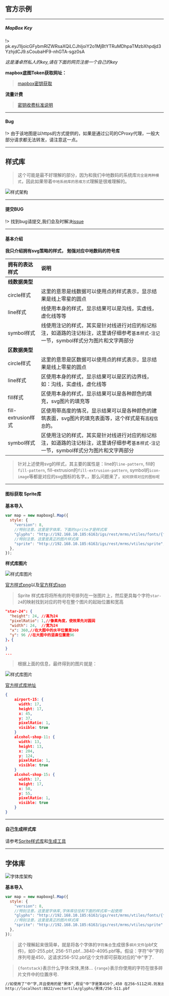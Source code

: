 ## 官方示例

---
##### MapBox Key
!> pk.eyJ1IjoicGFybmRlZWRsaXQiLCJhIjoiY2o1MjBtYTRuMDhpaTMzbXhpdjd3YzhjdCJ9.sCoubaHF9-nhGTA-sgz0sA

*这是潘卓然私人的key,请在下面的网页注册一个自己的key*

**mapbox底图Token获取网址：**
> [mapbox密钥获取](https://www.mapbox.com/account/access-tokens)

**流量计费**
> [密钥收费标准说明](https://www.mapbox.com/pricing/)

---
#### Bug

!> 由于该地图是以https的方式提供的，如果是通过公司的CProxy代理，一般大部分请求都无法转发，请注意这一点。

---


## 样式库
> 这个可能是最不好理解的部分，因为和我们中地数码的系统库`完全是两种模式`，因此如果带着`中地系统库的思维方式`理解是很难理解的。

![样式架构](../img/frame-style.png)

---
#### 提交BUG
!> 找到bug请提交,我们会及时解决[issue](https://github.com/ParnDeedlit/WebClient-Mapbox/issues)

---
#### 基本介绍
**我只介绍拥有svg策略的样式， 勉强对应中地数码的符号库**

|拥有的表达样式|说明|
|:---|:---|
|**线数据类型**||
|circle样式|这里的意思是线数据可以使用点的样式表示，显示结果是线上零星的圆点|
|line样式|线使用本身的样式，显示结果可以是沟线，实虚线，虚化线等等|
|symbol样式|线使用注记的样式，其实是针对线进行对应的标记标注，如道路的注记标注，这里请仔细参考`基本样式-注记`一节，symbol样式分为图片和文字两部分|
|**区数据类型**||
|circle样式|这里的意思是区数据可以使用点的样式表示，显示结果是线上零星的圆点|
|line样式|区使用本身的样式，显示结果可以是区的边界线，如：沟线，实虚线，虚化线等|
|fill样式|区使用本身的样式，显示结果可以是各种颜色的填充，svg图片的填充等|
|fill-extrusion样式|区使用带高度的情况，显示结果可以是各种颜色的建筑表面，svg图片的填充表面等，这个样式是有`高程信息`的。|
|symbol样式|区使用注记的样式，其实是针对线进行对应的标记标注，如道路的注记标注，这里请仔细参考`基本样式-注记`一节，symbol样式分为图片和文字两部分|

> 针对上述使用svg的样式，其主要的属性是：line的`line-pattern`, fill的`fill-pattern`, fill-extrusion的`fill-extrusion-pattern`, symbol的`icon-image`等都是对应的svg图标的名字。，那么问题来了，`如何获得对应的图标呢`

---
#### 图标获取 Sprite库


**基本导入**

``` javascript
var map = new mapboxgl.Map({
  style: {
    "version": 8,
    //特别注意，这里是字体库，下面的sprite才是样式库
    "glyphs": "http://192.168.10.185:6163/igs/rest/mrms/vtiles/fonts/{fontstack}/{range}.pbf",
    //特别注意，这里是真正的图片样式库
    "sprite": "http://192.168.10.185:6163/igs/rest/mrms/vtiles/sprite",
  },
});
```

**样式库图片**

![样式库图片](./sprite.png)


[官方样式png](https://api.mapbox.com/styles/v1/mapbox/streets-v8/sprite.png?access_token=pk.eyJ1IjoicGFybmRlZWRsaXQiLCJhIjoiY2o1MjBtYTRuMDhpaTMzbXhpdjd3YzhjdCJ9.sCoubaHF9-nhGTA-sgz0sA)以及[官方样式json](https://api.mapbox.com/styles/v1/mapbox/streets-v8/sprite.json?access_token=pk.eyJ1IjoicGFybmRlZWRsaXQiLCJhIjoiY2o1MjBtYTRuMDhpaTMzbXhpdjd3YzhjdCJ9.sCoubaHF9-nhGTA-sgz0sA)

> Sprite 样式库将将所有的符号排列在一张图片上，然后更具每个字符`star-24`的映射找到对应的符号在整个图片的起始位置和宽高

~~~ json
"star-24": {
  "height": 24, //高为24
  "pixelRatio": 1,//像素角度，使效果先对圆润
  "width": 24,  //宽为24
  "x": 360,//在大图中的水平位置是360
  "y": 96 //在大图中的竖直位置是96
}，{

}
...
~~~

> 根据上面的信息，最终得到的图片就是：

![样式库图片](./star-24.svg)



[官方样式库地址](https://api.mapbox.com/styles/v1/mapbox/bright-v8/sprite.json?access_token=pk.eyJ1IjoicGFybmRlZWRsaXQiLCJhIjoiY2o1MjBtYTRuMDhpaTMzbXhpdjd3YzhjdCJ9.sCoubaHF9-nhGTA-sgz0sA)

~~~ json
{
    airport-15: {
      width: 17,
      height: 17,
      x: 45,
      y: 37,
      pixelRatio: 1,
      visible: true
    }
    alcohol-shop-11: {
      width: 13,
      height: 13,
      x: 204,
      y: 124,
      pixelRatio: 1,
      visible: true
    }
    alcohol-shop-15: {
      width: 17,
      height: 17,
      x: 50,
      y: 55,
      pixelRatio: 1,
      visible: true
    }
}
~~~

---
#### 自己生成样式库
请参考[Sprite样式库](https://www.mapbox.com/mapbox-gl-js/style-spec#sprite)和[生成工具](https://github.com/mapbox/spritezero-cli)

---

## 字体库

![字体库架构](../img/frame-font.png)

**基本导入**

``` javascript
var map = new mapboxgl.Map({
  style: {
    "version": 8,
    //特别注意，这里是字体库,字体库往往和下面的样式库一起使用
    "glyphs": "http://192.168.10.185:6163/igs/rest/mrms/vtiles/fonts/{fontstack}/{range}.pbf",
    //特别注意，这里是真正的图片样式库
    "sprite": "http://192.168.10.185:6163/igs/rest/mrms/vtiles/sprite"
  },
});
```

> 这个理解起来很简单，就是将各个字体的`字符集合`生成很多`碎片文件`(pbf文件)，如0-255.pbf, 256-511.pbf...3840-4095.pbf等。假设：字符“中”字的序列号是450，这请求256-512.pbf这个文件即可获取对应的"中"字了.

> `{fontstack}`表示什么字体:宋体,黑体... `{range}`表示你使用的字符在很多碎片文件中的位置序号.

``` html
//如使用了"中"字,并且使用的是"黑体",假设"中"字是第450个,450 在256~511之间.则发出请求
http://localhost:8822/vectortile/glyphs/黑体/256-511.pbf
```
